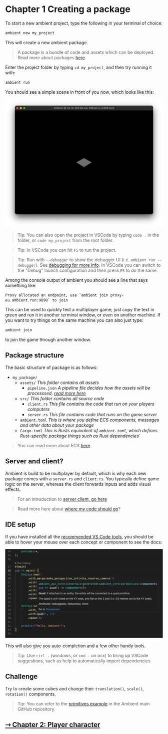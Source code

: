 # Chapter 1 Creating a package

To start a new ambient project, type the following in your terminal of choice:

```sh
ambient new my_project
```

This will create a new ambient package.

> A package is a bundle of code and assets which can be deployed. Read more about packages [here](../../reference/package.md).

Enter the project folder by typing `cd my_project`, and then try running it with:

```sh
ambient run
```

You should see a simple scene in front of you now, which looks like this:

![Ambient window](template.png)

> Tip: You can also open the project in VSCode by typing `code .` in the folder, or `code my_project` from the root folder.

> Tip: In VSCode you can hit `F5` to run the project.

> Tip: Run with `--debugger` to show the debugger UI (i.e. `ambient run --debugger`). See [debugging for more info](../../user/debugging.md).
> In VSCode you can switch to the "Debug" launch configuration and then press `F5` to do the same.

Among the console output of ambient you should see a line that says something like:

```
Proxy allocated an endpoint, use `ambient join proxy-eu.ambient.run:9898` to join
```

This can be used to quickly test a multiplayer game; just copy the text in green and run it in another terminal window,
or even on another machine. If you want to try things on the same machine you can also just type:

```sh
ambient join
```

to join the game through another window.

## Package structure

The basic structure of package is as follows:

- `my_package/`
  - `assets/` _This folder contains all assets_
    - `pipeline.json` _A pipeline file decides how the assets will be processsed, [read more here](../../reference/asset_pipeline.md)_
  - `src/` _This folder contains all source code_
    - `client.rs` _This file contains the code that run on your players computers_
    - `server.rs` _This file contains code that runs on the game server_
  - `ambient.toml` _This is where you define ECS components, messages and other data about your package_
  - `Cargo.toml` _This is Rusts equivalent of `ambient.toml`, which defines Rust-specific package things such as Rust dependencies`_

> You can read more about ECS [here](../../reference/ecs.html).

## Server and client?

Ambient is build to be multiplayer by default, which is why each new package comes with a `server.rs` and `client.rs`. You typically define
game logic on the server, whereas the client forwards inputs and adds visual effects.

> For an introduction to [server client, go here](../../user/overview.md)

> Read more here about [where my code should go](../../reference/faq.html#should-my-code-go-on-the-client-or-the-server)?

## IDE setup

If you have installed all the [recommended VS Code tools](../../user/setting_up_ide.md), you should be able to hover your mouse over each concept or component to see the docs:

![Code hint](hint.png)

This will also give you auto-completion and a few other handy tools.

> Tip: Use `ctrl-.` (windows, or `cmd-.` on osx) to bring up VSCode suggestions, such as help to automatically import dependencies

## Challenge

Try to create some cubes and change their `translation()`, `scale()`, `rotation()` components.

> Tip: You can refer to the [primitives example](https://github.com/AmbientRun/Ambient/blob/main/guest/rust/examples/basics/primitives/src/server.rs) in the Ambient main GitHub repository.

## [ ⇾ Chapter 2: Player character](./2_player_character.md)
